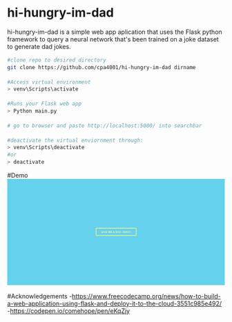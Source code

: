 # hi-hungry-im-dad
hi-hungry-im-dad is a simple web app aplication that uses the Flask python framework to query a neural network that's been trained on a joke dataset to generate dad jokes.

``` sh
#clone repo to desired directory
git clone https://github.com/cpa4001/hi-hungry-im-dad dirname

#Access virtual environment
> venv\Scripts\activate

#Runs your Flask web app
> Python main.py

# go to browser and paste http://localhost:5000/ into searchbar 

#deactivate the virtual enviornment through:
> venv\Scripts\deactivate
#or
> deactivate
```
#Demo
![Sample Image](hihungryimdad.PNG)

#Acknowledgements
-https://www.freecodecamp.org/news/how-to-build-a-web-application-using-flask-and-deploy-it-to-the-cloud-3551c985e492/
-https://codepen.io/comehope/pen/eKqZjy
